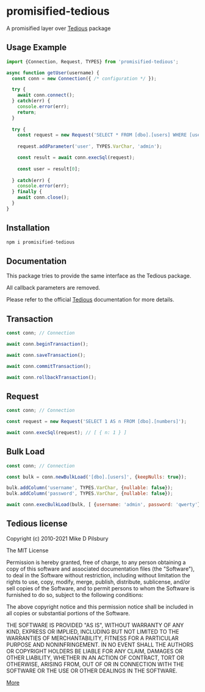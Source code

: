 # promisified-tedious
A promisified layer over [Tedious](https://github.com/tediousjs/tedious) package

## Usage Example
```javascript
import {Connection, Request, TYPES} from 'promisified-tedious';

async function getUser(username) {
  const conn = new Connection({ /* configuration */ });

  try {
    await conn.connect();
  } catch(err) {
    console.error(err);
    return;
  }
  
  try {
    const request = new Request('SELECT * FROM [dbo].[users] WHERE [username] = @user');
    
    request.addParameter('user', TYPES.VarChar, 'admin');

    const result = await conn.execSql(request);
    
    const user = result[0];
  
  } catch(err) {
    console.error(err);
  } finally {
    await conn.close();
  }
}
```
## Installation
```javascript 
npm i promisified-tedious
```

## Documentation
This package tries to provide the same interface as the Tedious package.

All callback parameters are removed.

Please refer to the official [Tedious](http://tediousjs.github.io/tedious/) documentation for more details.

## Transaction
```javascript
const conn; // Connection

await conn.beginTransaction();

await conn.saveTransaction();

await conn.commitTransaction();

await conn.rollbackTransaction();
```

## Request
```javascript
const conn; // Connection

const request = new Request('SELECT 1 AS n FROM [dbo].[numbers]');

await conn.execSql(request); // [ { n: 1 } ]
```

## Bulk Load
```javascript
const conn; // Connection

const bulk = conn.newBulkLoad('[dbo].[users]', {keepNulls: true});

bulk.addColumn('username', TYPES.VarChar, {nullable: false});
bulk.addColumn('password', TYPES.VarChar, {nullable: false});

await conn.execBulkLoad(bulk, [ {username: 'admin', password: 'qwerty'} ]);
```

## Tedious license

Copyright (c) 2010-2021 Mike D Pilsbury

The MIT License

Permission is hereby granted, free of charge, to any person obtaining a copy of this software and associated documentation files (the "Software"), to deal in the Software without restriction, including without limitation the rights to use, copy, modify, merge, publish, distribute, sublicense, and/or sell copies of the Software, and to permit persons to whom the Software is furnished to do so, subject to the following conditions:

The above copyright notice and this permission notice shall be included in all copies or substantial portions of the Software.

THE SOFTWARE IS PROVIDED "AS IS", WITHOUT WARRANTY OF ANY KIND, EXPRESS OR IMPLIED, INCLUDING BUT NOT LIMITED TO THE WARRANTIES OF MERCHANTABILITY, FITNESS FOR A PARTICULAR PURPOSE AND NONINFRINGEMENT. IN NO EVENT SHALL THE AUTHORS OR COPYRIGHT HOLDERS BE LIABLE FOR ANY CLAIM, DAMAGES OR OTHER LIABILITY, WHETHER IN AN ACTION OF CONTRACT, TORT OR OTHERWISE, ARISING FROM, OUT OF OR IN CONNECTION WITH THE SOFTWARE OR THE USE OR OTHER DEALINGS IN THE SOFTWARE.

[More](https://github.com/tediousjs/tedious/blob/master/LICENSE)
